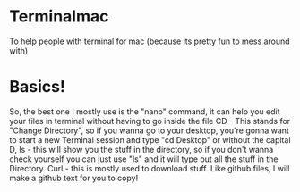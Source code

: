 # Terminalmac
To help people with terminal for mac (because its pretty fun to mess around with)
# Basics!
So, the best one I mostly use is the "nano" command, it can help you edit your files in terminal without having to go inside the file
CD - This stands for "Change Directory", so if you wanna go to your desktop, you're gonna want to start a new Terminal session and type "cd Desktop" or without the capital D,
ls - this will show you the stuff in the directory, so if you don't wanna check yourself you can just use "ls" and it will type out all the stuff in the Directory.
Curl - this is mostly used to download stuff. Like github files, I will make a github text for you to copy!

